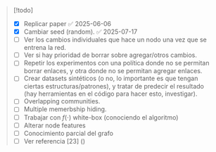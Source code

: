 > [!todo]
> - [x] Replicar paper ✅ 2025-06-06
> - [x] Cambiar seed (random). ✅ 2025-07-17
> - [ ] Ver los cambios individuales que hace un nodo una vez que se entrena la red.  
> - [ ] Ver si hay prioridad de borrar sobre agregar/otros cambios.
> - [ ] Repetir los experimentos con una política donde no se permitan borrar enlaces, y otra donde no se permitan agregar enlaces.  
> - [ ] Crear datasets sintéticos (o no, lo importante es que tengan ciertas estructuras/patrones), y tratar de predecir el resultado (hay herramientas en el código para hacer esto, investigar).
> - [ ] Overlapping communities.
> - [ ] Multiple memerbship hiding.
> - [ ] Trabajar con $f(\cdot)$ white-box (conociendo el algoritmo)
> - [ ] Alterar node features
> - [ ] Conocimiento parcial del grafo
> - [ ] Ver referencia \[23\] ()
